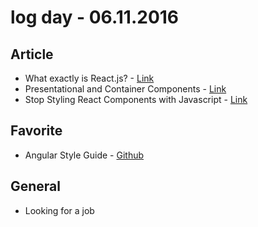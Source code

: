 # log day - 06.11.2016

## Article 

- What exactly is React.js? - [Link](https://edgecoders.com/what-exactly-is-react-js-d04ebfb5c610#.zi929wqak)
- Presentational and Container Components - [Link](https://medium.com/@dan_abramov/smart-and-dumb-components-7ca2f9a7c7d0#.7u1fzz5xa)
- Stop Styling React Components with Javascript - [Link](https://medium.com/front-end-developers/stop-styling-react-components-with-javascript-8b4a7ec96eea#.1rjsrt89f)


## Favorite

- Angular Style Guide - [Github](https://github.com/johnpapa/angular-styleguide)


## General 

- Looking for a job
